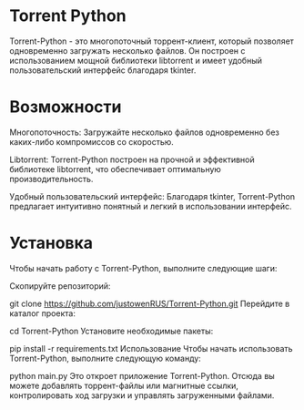 # Torrent Python
Torrent-Python - это многопоточный торрент-клиент, который позволяет одновременно загружать несколько файлов. Он построен с использованием мощной библиотеки libtorrent и имеет удобный пользовательский интерфейс благодаря tkinter.

# Возможности
Многопоточность: Загружайте несколько файлов одновременно без каких-либо компромиссов со скоростью.


Libtorrent: Torrent-Python построен на прочной и эффективной библиотеке libtorrent, что обеспечивает оптимальную производительность.


Удобный пользовательский интерфейс: Благодаря tkinter, Torrent-Python предлагает интуитивно понятный и легкий в использовании интерфейс.

# Установка
Чтобы начать работу с Torrent-Python, выполните следующие шаги:

Скопируйте репозиторий:

git clone https://github.com/justowenRUS/Torrent-Python.git
Перейдите в каталог проекта:

cd Torrent-Python
Установите необходимые пакеты:

pip install -r requirements.txt
Использование
Чтобы начать использовать Torrent-Python, выполните следующую команду:


python main.py
Это откроет приложение Torrent-Python. Отсюда вы можете добавлять торрент-файлы или магнитные ссылки, контролировать ход загрузки и управлять загруженными файлами.

